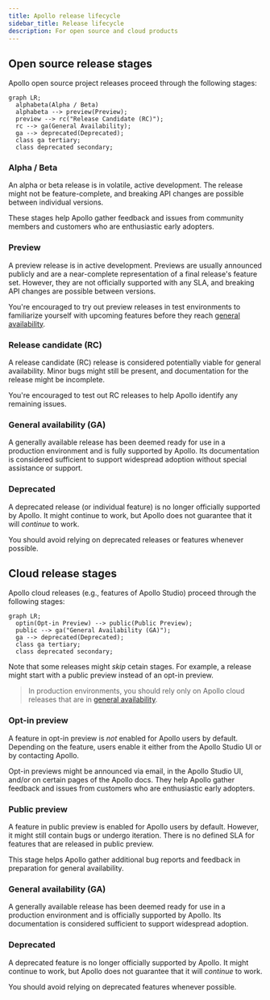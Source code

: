 ```yaml
---
title: Apollo release lifecycle
sidebar_title: Release lifecycle
description: For open source and cloud products
---
```


## Open source release stages

Apollo open source project releases proceed through the following stages:

```mermaid
graph LR;
  alphabeta(Alpha / Beta)
  alphabeta --> preview(Preview);
  preview --> rc("Release Candidate (RC)");
  rc --> ga(General Availability);
  ga --> deprecated(Deprecated);
  class ga tertiary;
  class deprecated secondary;
```

### Alpha / Beta

An alpha or beta release is in volatile, active development. The release might not be feature-complete, and breaking API changes are possible between individual versions.

These stages help Apollo gather feedback and issues from community members and customers who are enthusiastic early adopters.

### Preview

A preview release is in active development. Previews are usually announced publicly and are a near-complete representation of a final release's feature set. However, they are not officially supported with any SLA, and breaking API changes are possible between versions.

You're encouraged to try out preview releases in test environments to familiarize yourself with upcoming features before they reach [general availability](#general-availability-ga).

### Release candidate (RC)

A release candidate (RC) release is considered potentially viable for general availability. Minor bugs might still be present, and documentation for the release might be incomplete.

You're encouraged to test out RC releases to help Apollo identify any remaining issues. 

### General availability (GA)

A generally available release has been deemed ready for use in a production environment and is fully supported by Apollo. Its documentation is considered sufficient to support widespread adoption without special assistance or support.

### Deprecated

A deprecated release (or individual feature) is no longer officially supported by Apollo. It might continue to work, but Apollo does not guarantee that it will _continue_ to work.

You should avoid relying on deprecated releases or features whenever possible.

## Cloud release stages

Apollo cloud releases (e.g., features of Apollo Studio) proceed through the following stages:

```mermaid
graph LR;
  optin(Opt-in Preview) --> public(Public Preview);
  public --> ga("General Availability (GA)");
  ga --> deprecated(Deprecated);
  class ga tertiary;
  class deprecated secondary;
```

Note that some releases might _skip_ cetain stages. For example, a release might start with a public preview instead of an opt-in preview.

> In production environments, you should rely only on Apollo cloud releases that are in [general availability](#general-availability-ga-1).

### Opt-in preview

A feature in opt-in preview is _not_ enabled for Apollo users by default. Depending on the feature, users enable it either from the Apollo Studio UI or by contacting Apollo.

Opt-in previews might be announced via email, in the Apollo Studio UI, and/or on certain pages of the Apollo docs. They help Apollo gather feedback and issues from customers who are enthusiastic early adopters.

### Public preview

A feature in public preview is enabled for Apollo users by default. However, it might still contain bugs or undergo iteration. There is no defined SLA for features that are released in public preview.

This stage helps Apollo gather additional bug reports and feedback in preparation for general availability.

### General availability (GA)

A generally available release has been deemed ready for use in a production environment and is officially supported by Apollo. Its documentation is considered sufficient to support widespread adoption.

### Deprecated

A deprecated feature is no longer officially supported by Apollo. It might continue to work, but Apollo does not guarantee that it will _continue_ to work.

You should avoid relying on deprecated features whenever possible.
